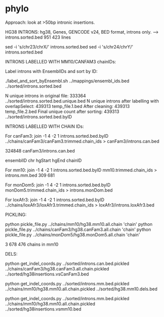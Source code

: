 # phylo

Approach: look at >50bp intronic insertions.

HG38 INTRONS: hg38, Genes, GENCODE v24, BED format, introns only.
--> introns.sorted.bed
951 423 lines

sed -i 's/chr23/chrX/' introns.sorted.bed
sed -i 's/chr24/chrY/' introns.sorted.bed

INTRONS LABELLED WITH MM10/CANFAM3 chainIDs:

Label introns with EnsemblIDs and sort by ID:

./label_and_sort_byEnsembl.sh ../mappings/ensembl_ids.bed ../sorted/introns.sorted.bed

N unique introns in original file: 
333364 ../sorted/introns.sorted.bed.unique.bed
N unique introns after labelling with overlapSelect: 
439313 temp_file.1.bed
After cleaning: 
439313 temp_file.2.bed
Final unique count after sorting: 
439313 ../sorted/introns.sorted.bed.byID

INTRONS LABELLED WITH CHAIN IDs:

For canFam3:
join -1 4 -2 1 introns.sorted.bed.byID ../chains/canFam3/canFam3.trimmed.chain_ids > canFam3/introns.can.bed

324848 canFam3/introns.can.bed

ensemblID chr hgStart hgEnd chainID

For mm10:
join -1 4 -2 1 introns.sorted.bed.byID mm10.trimmed.chain_ids > introns.mm.bed
309 681

For monDom5:
join -1 4 -2 1 introns.sorted.bed.byID monDom5.trimmed.chain_ids > introns.monDom.bed

For loxAfr3:
join -1 4 -2 1 introns.sorted.bed.byID ../chains/loxAfr3/loxAfr3.trimmed.chain_ids > loxAfr3/introns.loxAfr3.bed


PICKLING:

python pickle_file.py ../chains/mm10/hg38.mm10.all.chain 'chain'
python pickle_file.py ../chains/canFam3/hg38.canFam3.all.chain 'chain'
python pickle_file.py ../chains/monDom5/hg38.monDom5.all.chain 'chain'

3 678 476 chains in mm10


DELS:

python get_indel_coords.py ../sorted/introns.can.bed.pickled ../chains/canFam3/hg38.canFam3.all.chain.pickled ../sorted/hg38insertions.vsCanFam3.bed

python get_indel_coords.py ../sorted/introns.mm.bed.pickled ../chains/mm10/hg38.mm10.all.chain.pickled ../sorted/hg38.mm10.dels.bed

python get_indel_coords.py ../sorted/introns.mm.bed.pickled ../chains/mm10/hg38.mm10.all.chain.pickled ../sorted/hg38insertions.vsmm10.bed